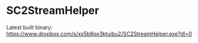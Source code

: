 # SC2StreamHelper

Latest built binary: https://www.dropbox.com/s/xs5b8px3ktuibu2/SC2StreamHelper.exe?dl=0
